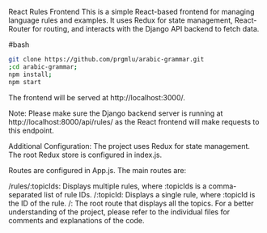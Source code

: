 React Rules Frontend
This is a simple React-based frontend for managing language rules and examples. It uses Redux for state management, React-Router for routing, and interacts with the Django API backend to fetch data.

#bash

```bash
git clone https://github.com/prgmlu/arabic-grammar.git
;cd arabic-grammar;
npm install;
npm start
```

The frontend will be served at http://localhost:3000/.


Note:
Please make sure the Django backend server is running at http://localhost:8000/api/rules/ as the React frontend will make requests to this endpoint.

Additional Configuration:
The project uses Redux for state management. The root Redux store is configured in index.js.

Routes are configured in App.js. The main routes are:

/rules/:topicIds: Displays multiple rules, where :topicIds is a comma-separated list of rule IDs.
/:topicId: Displays a single rule, where :topicId is the ID of the rule.
/: The root route that displays all the topics.
For a better understanding of the project, please refer to the individual files for comments and explanations of the code.
